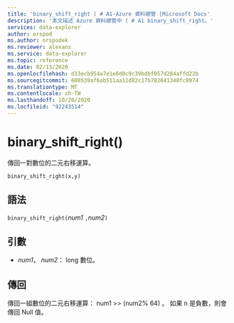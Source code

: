 ```yaml
---
title: 'binary_shift_right ( # A1-Azure 資料總管 |Microsoft Docs'
description: '本文描述 Azure 資料總管中 ( # A1 binary_shift_right。'
services: data-explorer
author: orspod
ms.author: orspodek
ms.reviewer: alexans
ms.service: data-explorer
ms.topic: reference
ms.date: 02/13/2020
ms.openlocfilehash: d33ecb954a7e1e6d0c9c39bdbf057d284affd22b
ms.sourcegitcommit: 608539af6ab511aa11d82c17b782641340fc8974
ms.translationtype: MT
ms.contentlocale: zh-TW
ms.lasthandoff: 10/20/2020
ms.locfileid: "92243514"
---
```

# <a name="binary_shift_right"></a>binary_shift_right()

傳回一對數位的二元右移運算。

```kusto
binary_shift_right(x,y) 
```

## <a name="syntax"></a>語法

`binary_shift_right(`*num1* `,`*num2*`)`

## <a name="arguments"></a>引數

* *num1*， *num2*： long 數位。

## <a name="returns"></a>傳回

傳回一組數位的二元右移運算： num1 >>  (num2% 64) 。
如果 n 是負數，則會傳回 Null 值。